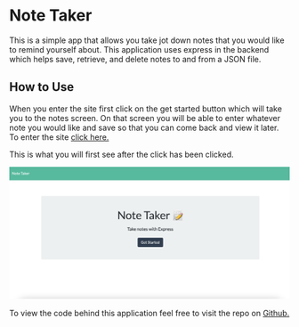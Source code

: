 # Note Taker
This is a simple app that allows you take jot down notes that you would like to remind yourself about. This application uses express in the backend which helps save, retrieve, and delete notes to and from a JSON file.

## How to Use

When you enter the site first click on the get started button which will take you to the notes screen. On that screen you will be able to enter whatever note you would like and save so that you can come back and view it later. To enter the site [click here.](https://morning-refuge-89449.herokuapp.com/)

This is what you will first see after the click has been clicked.

![NoteTakerWebsite](./public/assets/img/NoteTakerSS.png)

To view the code behind this application feel free to visit the repo on [Github.](https://github.com/E-Albert/the-note-taker)